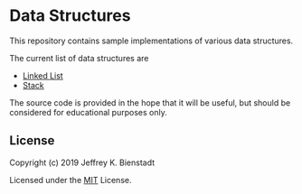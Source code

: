 # Data Structures
This repository contains sample implementations of various data structures.

The current list of data structures are

* [Linked List](./LinkedList/)
* [Stack](./Stack/)

The source code is provided in the hope that it will be useful, but should be considered for educational purposes only.

## License

Copyright (c) 2019 Jeffrey K. Bienstadt

Licensed under the [MIT](LICENSE.txt) License.
